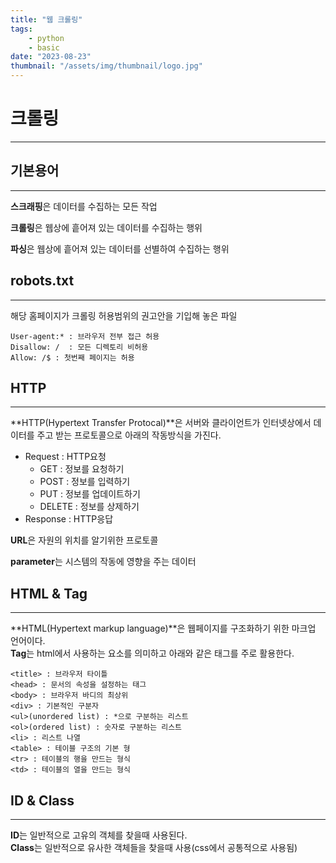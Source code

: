 ```yaml
---
title: "웹 크롤링"
tags:
    - python
    - basic
date: "2023-08-23"
thumbnail: "/assets/img/thumbnail/logo.jpg"
---
```


# **크롤링**
---
## **기본용어**
---
**스크래핑**은 데이터를 수집하는 모든 작업

**크롤링**은 웹상에 흩어져 있는 데이터를 수집하는 행위

**파싱**은 웹상에 흩어져 있는 데이터를 선별하여 수집하는 행위

## **robots.txt**
---
해당 홈페이지가 크롤링 허용범위의 권고안을 기입해 놓은 파일

```
User-agent:* : 브라우저 전부 접근 허용
Disallow: /  : 모든 디렉토리 비허용
Allow: /$ : 첫번째 페이지는 허용
```

## **HTTP**
---
**HTTP(Hypertext Transfer Protocal)**은 서버와 클라이언트가 인터넷상에서 데이터를 주고 받는 프로토콜으로 아래의 작동방식을 가진다.

* Request : HTTP요청
    * GET : 정보를 요청하기
    * POST : 정보를 입력하기
    * PUT : 정보를 업데이트하기
    * DELETE : 정보를 상제하기
* Response : HTTP응답

**URL**은 자원의 위치를 알기위한 프로토콜

**parameter**는 시스템의 작동에 영향을 주는 데이터

## **HTML & Tag**
---
**HTML(Hypertext markup language)**은 웹페이지를 구조화하기 위한 마크업 언어이다.  
**Tag**는 html에서 사용하는 요소를 의미하고 아래와 같은 태그를 주로 활용한다.

```
<title> : 브라우저 타이틀
<head> : 문서의 속성을 설정하는 태그
<body> : 브라우저 바디의 최상위
<div> : 기본적인 구분자
<ul>(unordered list) : *으로 구분하는 리스트
<ol>(ordered list) : 숫자로 구분하는 리스트
<li> : 리스트 나열
<table> : 테이블 구조의 기본 형
<tr> : 테이블의 행을 만드는 형식
<td> : 테이블의 열을 만드는 형식
```

## **ID & Class**
---
**ID**는 일반적으로 고유의 객체를 찾을때 사용된다.  
**Class**는 일반적으로 유사한 객체들을 찾을때 사용(css에서 공통적으로 사용됨)

